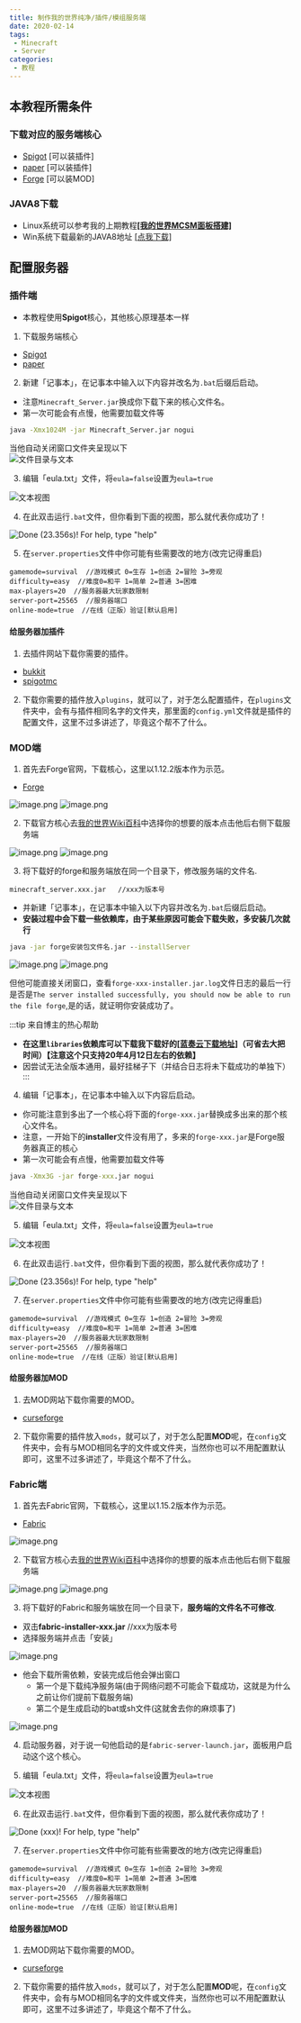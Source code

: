 ```yaml
---
title: 制作我的世界纯净/插件/模组服务端
date: 2020-02-14
tags:
 - Minecraft
 - Server
categories: 
 - 教程
---
```


## 本教程所需条件
### 下载对应的服务端核心
- [Spigot](https://getbukkit.org/download/spigot) [可以装插件]
- [paper](https://papermc.io/downloads) [可以装插件]
- [Forge](https://files.minecraftforge.net) [可以装MOD]

### JAVA8下载
- Linux系统可以参考我的上期教程[**[我的世界MCSM面板搭建]**](../linux/node.html#安装java8)
- Win系统下载最新的JAVA8地址 [[点我下载]](https://en.vessoft.com/software/windows/download/java)

## 配置服务器
### 插件端
- 本教程使用**Spigot**核心，其他核心原理基本一样

1. 下载服务端核心
- [Spigot](https://getbukkit.org/download/spigot) 
- [paper](https://yivesmirror.com/downloads/paper) 

2. 新建「记事本」，在记事本中输入以下内容并改名为`.bat`后缀后启动。
- 注意`Minecraft_Server.jar`换成你下载下来的核心文件名。
- 第一次可能会有点慢，他需要加载文件等

```bat
java -Xmx1024M -jar Minecraft_Server.jar nogui
```
当他自动关闭窗口文件夹呈现以下<br>
![文件目录与文本](./images/java-server_1.png)

3. 编辑「eula.txt」文件，将`eula=false`设置为`eula=true`

![文本视图](./images/java-server_2.png)

4. 在此双击运行`.bat`文件，但你看到下面的视图，那么就代表你成功了！

![Done (23.356s)! For help, type "help"](./images/java-server_3.png)

5. 在`server.properties`文件中你可能有些需要改的地方(改完记得重启)
```properties
gamemode=survival  //游戏模式 0=生存 1=创造 2=冒险 3=旁观
difficulty=easy  //难度0=和平 1=简单 2=普通 3=困难
max-players=20  //服务器最大玩家数限制
server-port=25565  //服务器端口
online-mode=true  //在线（正版）验证[默认启用]
```
#### 给服务器加插件
1. 去插件网站下载你需要的插件。
- [bukkit](https://dev.bukkit.org)
- [spigotmc](https://www.spigotmc.org)

2. 下载你需要的插件放入`plugins`，就可以了，对于怎么配置插件，在`plugins`文件夹中，会有与插件相同名字的文件夹，那里面的`config.yml`文件就是插件的配置文件，这里不过多讲述了，毕竟这个帮不了什么。

### MOD端
1. 首先去Forge官网，下载核心，这里以1.12.2版本作为示范。
- [Forge](https://files.minecraftforge.net)

![image.png](./images/java-server_4.png)
![image.png](./images/java-server_5.png)

2. 下载官方核心去[我的世界Wiki百科](https://minecraft-zh.gamepedia.com/Java%E7%89%88%E7%89%88%E6%9C%AC%E8%AE%B0%E5%BD%95)中选择你的想要的版本点击他后右侧下载服务端

![image.png](./images/java-server_6.png)
![image.png](./images/java-server_7.png)

3. 将下载好的forge和服务端放在同一个目录下，修改服务端的文件名.
```
minecraft_server.xxx.jar   //xxx为版本号
```
- 并新建「记事本」，在记事本中输入以下内容并改名为`.bat`后缀后启动。
- **安装过程中会下载一些依赖库，由于某些原因可能会下载失败，多安装几次就行**

```bat
java -jar forge安装包文件名.jar --installServer
```
![image.png](./images/java-server_8.png)
![image.png](./images/java-server_9.png)

但他可能直接关闭窗口，查看`forge-xxx-installer.jar.log`文件日志的最后一行是否是`The server installed successfully, you should now be able to run the file forge`,是的话，就证明你安装成功了。

:::tip 来自博主的热心帮助
- **在这里`libraries`依赖库可以下载我下载好的[[蓝奏云下载地址]](https://vlssu.lanzoui.com/b0f1ate3i)（可省去大把时间）【注意这个只支持20年4月12日左右的依赖】**
- 因尝试无法全版本通用，最好挂梯子下（并结合日志将未下载成功的单独下）
:::

4. 编辑「记事本」，在记事本中输入以下内容后启动。
- 你可能注意到多出了一个核心将下面的`forge-xxx.jar`替换成多出来的那个核心文件名。
- 注意，一开始下的**installer**文件没有用了，多来的`forge-xxx.jar`是Forge服务器真正的核心
- 第一次可能会有点慢，他需要加载文件等

```bat
java -Xmx3G -jar forge-xxx.jar nogui
```
当他自动关闭窗口文件夹呈现以下<br>
![文件目录与文本](./images/java-server_10.png)

5. 编辑「eula.txt」文件，将`eula=false`设置为`eula=true`

![文本视图](./images/java-server_2.png)

6. 在此双击运行`.bat`文件，但你看到下面的视图，那么就代表你成功了！

![Done (23.356s)! For help, type "help"](./images/java-server_11.png)

7. 在`server.properties`文件中你可能有些需要改的地方(改完记得重启)
```properties
gamemode=survival  //游戏模式 0=生存 1=创造 2=冒险 3=旁观
difficulty=easy  //难度0=和平 1=简单 2=普通 3=困难
max-players=20  //服务器最大玩家数限制
server-port=25565  //服务器端口
online-mode=true  //在线（正版）验证[默认启用]
```
#### 给服务器加MOD
1. 去MOD网站下载你需要的MOD。
- [curseforge](https://www.curseforge.com/minecraft/modpacks)

2. 下载你需要的插件放入`mods`，就可以了，对于怎么配置**MOD**呢，在`config`文件夹中，会有与MOD相同名字的文件或文件夹，当然你也可以不用配置默认即可，这里不过多讲述了，毕竟这个帮不了什么。

### Fabric端

1. 首先去Fabric官网，下载核心，这里以1.15.2版本作为示范。
- [Fabric](https://fabricmc.net/use/)

![image.png](./images/java-server_12.png)

2. 下载官方核心去[我的世界Wiki百科](https://minecraft-zh.gamepedia.com/Java%E7%89%88%E7%89%88%E6%9C%AC%E8%AE%B0%E5%BD%95)中选择你的想要的版本点击他后右侧下载服务端

![image.png](./images/java-server_13.png)
![image.png](./images/java-server_14.png)

3. 将下载好的Fabric和服务端放在同一个目录下，**服务端的文件名不可修改**.

- 双击**fabric-installer-xxx.jar**  //xxx为版本号
- 选择服务端并点击「安装」

![image.png](./images/java-server_15.png)

- 他会下载所需依赖，安装完成后他会弹出窗口
  - 第一个是下载纯净服务端(由于网络问题不可能会下载成功，这就是为什么之前让你们提前下载服务端)
  - 第二个是生成启动的bat或sh文件(这就舍去你的麻烦事了)

![image.png](./images/java-server_16.png)

4. 启动服务器，对于说一句他启动的是`fabric-server-launch.jar`，面板用户启动这个这个核心。

5. 编辑「eula.txt」文件，将`eula=false`设置为`eula=true`

![文本视图](./images/java-server_2.png)

6. 在此双击运行`.bat`文件，但你看到下面的视图，那么就代表你成功了！

![Done (xxx)! For help, type "help"](./images/java-server_17.png)

7. 在`server.properties`文件中你可能有些需要改的地方(改完记得重启)
```properties
gamemode=survival  //游戏模式 0=生存 1=创造 2=冒险 3=旁观
difficulty=easy  //难度0=和平 1=简单 2=普通 3=困难
max-players=20  //服务器最大玩家数限制
server-port=25565  //服务器端口
online-mode=true  //在线（正版）验证[默认启用]
```
#### 给服务器加MOD
1. 去MOD网站下载你需要的MOD。
- [curseforge](https://www.curseforge.com/minecraft/modpacks)

2. 下载你需要的插件放入`mods`，就可以了，对于怎么配置**MOD**呢，在`config`文件夹中，会有与MOD相同名字的文件或文件夹，当然你也可以不用配置默认即可，这里不过多讲述了，毕竟这个帮不了什么。